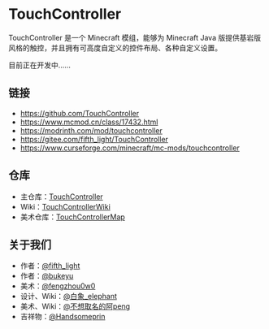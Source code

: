 # TouchController

TouchController 是一个 Minecraft 模组，能够为 Minecraft Java 版提供基岩版风格的触控，并且拥有可高度自定义的控件布局、各种自定义设置。

目前正在开发中……

## 链接

- <https://github.com/TouchController>
- <https://www.mcmod.cn/class/17432.html>
- <https://modrinth.com/mod/touchcontroller>
- <https://gitee.com/fifth_light/TouchController>
- <https://www.curseforge.com/minecraft/mc-mods/touchcontroller>

## 仓库

- 主仓库：[TouchController](https://github.com/TouchController/TouchController)
- Wiki：[TouchControllerWiki](https://github.com/TouchController/TouchControllerWiki)
- 美术仓库：[TouchControllerMap](https://github.com/TouchController/TouchControllerMap)

## 关于我们

- 作者：[@fifth_light](https://github.com/fifth-light)
- 作者：[@bukeyu](https://github.com/bukeyu)
- 美术：[@fengzhou0w0](https://github.com/fengzhou0w0)
- 设计、Wiki：[@白象_elephant](https://github.com/WhiteElephant-abc)
- 美术、Wiki：[@不想取名的阿peng](https://github.com/apx201)
- 吉祥物：[@Handsomeprin](https://github.com/Handsomeprin)
